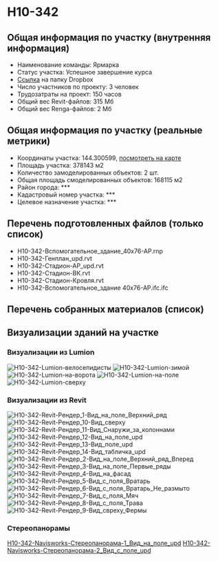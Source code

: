 # H10-342
## Общая информация по участку (внутренняя информация)
+ Наименование команды: Ярмарка
+ Статус участка: Успешное завершение курса
+ [Ссылка](https://www.dropbox.com/sh/wvvgv1nw1iqred9/AADoDCxsAGMAhXzY9WdMHhHAa/H10_342?dl=0) на папку Dropbox
+ Число участников по проекту: 3 человек
+ Трудозатраты на проект: 150 часов
+ Общий вес Revit-файлов: 315 Мб
+ Общий вес Renga-файлов: 2 Мб
## Общая информация по участку (реальные метрики)
+ Координаты участка: 144.300599, [посмотреть на карте](yandex.ru/maps/47/nizhny-novgorod/?ll=56.336121%2C43.964478&z=19)
+ Площадь участка: 378143 м2
+ Количество замоделированных объектов: 2 шт.
+ Общая площадь смоделированных объектов: 168115 м2
+ Район города: *** 
+ Кадастровый номер участка: *** 
+ Целевое назначение участка: *** 
## Перечень подготовленных файлов (только список)
+ H10-342-Вспомогательное_здание_40х76-АР.rnp
+ H10-342-Генплан_upd.rvt
+ H10-342-Стадион-АР_upd.rvt
+ H10-342-Стадион-ВК.rvt
+ H10-342-Стадион-Кровля.rvt
+ Н10-342-Вспомогательное_здание 40х76-АР.ifc.ifc
## Перечень собранных материалов (список)
## Визуализации зданий на участке
### Визуализации из Lumion
![H10-342-Lumion-велосепидисты](\..\Images\H10_342\H10-342-Lumion-велосепидисты.jpg)
![H10-342-Lumion-зимой](\..\Images\H10_342\H10-342-Lumion-зимой.jpg)
![H10-342-Lumion-на-ворота](\..\Images\H10_342\H10-342-Lumion-на-ворота.jpg)
![H10-342-Lumion-на-поле](\..\Images\H10_342\H10-342-Lumion-на-поле.jpg)
![H10-342-Lumion-сверху](\..\Images\H10_342\H10-342-Lumion-сверху.jpg)
### Визуализации из Revit
![Н10-342-Revit-Рендер_1-Вид_на_поле_Верхний_ряд](../../Images/H10_342/Н10-342-Revit-Рендер_1-Вид_на_поле_Верхний_ряд.png)
![Н10-342-Revit-Рендер_10-Вид_сверху](\..\Images\H10_342\Н10-342-Revit-Рендер_10-Вид_сверху.png)
![Н10-342-Revit-Рендер_11-Вид_Снаружи_за_колоннами](\..\Images\H10_342\Н10-342-Revit-Рендер_11-Вид_Снаружи_за_колоннами.png)
![Н10-342-Revit-Рендер_12-Вид_на_поле_upd](\..\Images\H10_342\Н10-342-Revit-Рендер_12-Вид_на_поле_upd.jpg)
![Н10-342-Revit-Рендер_13-Вид_поле_upd](\..\Images\H10_342\Н10-342-Revit-Рендер_13-Вид_поле_upd.jpg)
![Н10-342-Revit-Рендер_14-Вид_табличка_upd](\..\Images\H10_342\Н10-342-Revit-Рендер_14-Вид_табличка_upd.jpg)
![Н10-342-Revit-Рендер_2-Вид_на_поле_Верхний_ряд_Вперед](\..\Images\H10_342\Н10-342-Revit-Рендер_2-Вид_на_поле_Верхний_ряд_Вперед.png)
![Н10-342-Revit-Рендер_3-Вид_на_поле_Первые_ряды](\..\Images\H10_342\Н10-342-Revit-Рендер_3-Вид_на_поле_Первые_ряды.png)
![Н10-342-Revit-Рендер_4-Вид_на_фасад](\..\Images\H10_342\Н10-342-Revit-Рендер_4-Вид_на_фасад.png)
![Н10-342-Revit-Рендер_5-Вид_с_поля_Вратарь](\..\Images\H10_342\Н10-342-Revit-Рендер_5-Вид_с_поля_Вратарь.png)
![Н10-342-Revit-Рендер_6-Вид_с_поля_Вратарь_Не_размыто](\..\Images\H10_342\Н10-342-Revit-Рендер_6-Вид_с_поля_Вратарь_Не_размыто.png)
![Н10-342-Revit-Рендер_7-Вид_с_поля_Мяч](\..\Images\H10_342\Н10-342-Revit-Рендер_7-Вид_с_поля_Мяч.png)
![Н10-342-Revit-Рендер_8-Вид_с_поля_Трава](\..\Images\H10_342\Н10-342-Revit-Рендер_8-Вид_с_поля_Трава.png)
![Н10-342-Revit-Рендер_9-Вид_свреху_Фермы](\..\Images\H10_342\Н10-342-Revit-Рендер_9-Вид_свреху_Фермы.png)
### Стереопанорамы
[Н10-342-Navisworks-Стереопанорама-1_Вид_на_поле_upd](https://pano.autodesk.com/pano.html?url=jpgs/e8899e4f-4946-46d3-9986-9236ff4b0c22&version=2)
[Н10-342-Navisworks-Стереопанорама-2_Вид_с_поле_upd](https://pano.autodesk.com/pano.html?url=jpgs/fc44372e-df7e-48fd-a376-ee6a6a8d1812&version=2)
